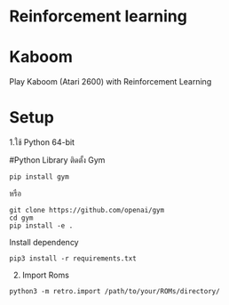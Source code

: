 # Reinforcement learning
# Kaboom
Play Kaboom (Atari 2600) with Reinforcement Learning

# Setup
1.ใช้ Python 64-bit

#Python Library
ติดตั้ง Gym
~~~{.python}
pip install gym
~~~
หรือ
~~~{.python}
git clone https://github.com/openai/gym
cd gym
pip install -e .
~~~

Install dependency
~~~{.python}
pip3 install -r requirements.txt
~~~

2. Import Roms
~~~{.python}
python3 -m retro.import /path/to/your/ROMs/directory/
~~~
